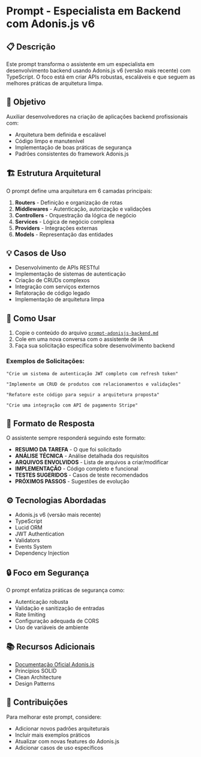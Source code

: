 # Prompt - Especialista em Backend com Adonis.js v6

## 📋 Descrição

Este prompt transforma o assistente em um especialista em desenvolvimento backend usando Adonis.js v6 (versão mais recente) com TypeScript. O foco está em criar APIs robustas, escaláveis e que seguem as melhores práticas de arquitetura limpa.

## 🎯 Objetivo

Auxiliar desenvolvedores na criação de aplicações backend profissionais com:
- Arquitetura bem definida e escalável
- Código limpo e manutenível
- Implementação de boas práticas de segurança
- Padrões consistentes do framework Adonis.js

## 🏗️ Estrutura Arquitetural

O prompt define uma arquitetura em 6 camadas principais:

1. **Routers** - Definição e organização de rotas
2. **Middlewares** - Autenticação, autorização e validações
3. **Controllers** - Orquestração da lógica de negócio
4. **Services** - Lógica de negócio complexa
5. **Providers** - Integrações externas
6. **Models** - Representação das entidades

## 💡 Casos de Uso

- Desenvolvimento de APIs RESTful
- Implementação de sistemas de autenticação
- Criação de CRUDs complexos
- Integração com serviços externos
- Refatoração de código legado
- Implementação de arquitetura limpa

## 🚀 Como Usar

1. Copie o conteúdo do arquivo [`prompt-adonisjs-backend.md`](./prompt-adonisjs-backend.md)
2. Cole em uma nova conversa com o assistente de IA
3. Faça sua solicitação específica sobre desenvolvimento backend

### Exemplos de Solicitações:

```
"Crie um sistema de autenticação JWT completo com refresh token"

"Implemente um CRUD de produtos com relacionamentos e validações"

"Refatore este código para seguir a arquitetura proposta"

"Crie uma integração com API de pagamento Stripe"
```

## 📝 Formato de Resposta

O assistente sempre responderá seguindo este formato:

- **RESUMO DA TAREFA** - O que foi solicitado
- **ANÁLISE TÉCNICA** - Análise detalhada dos requisitos
- **ARQUIVOS ENVOLVIDOS** - Lista de arquivos a criar/modificar
- **IMPLEMENTAÇÃO** - Código completo e funcional
- **TESTES SUGERIDOS** - Casos de teste recomendados
- **PRÓXIMOS PASSOS** - Sugestões de evolução

## ⚙️ Tecnologias Abordadas

- Adonis.js v6 (versão mais recente)
- TypeScript
- Lucid ORM
- JWT Authentication
- Validators
- Events System
- Dependency Injection

## 🔒 Foco em Segurança

O prompt enfatiza práticas de segurança como:
- Autenticação robusta
- Validação e sanitização de entradas
- Rate limiting
- Configuração adequada de CORS
- Uso de variáveis de ambiente

## 📚 Recursos Adicionais

- [Documentação Oficial Adonis.js](https://docs.adonisjs.com/guides/preface/introduction)
- Princípios SOLID
- Clean Architecture
- Design Patterns

## 🤝 Contribuições

Para melhorar este prompt, considere:
- Adicionar novos padrões arquiteturais
- Incluir mais exemplos práticos
- Atualizar com novas features do Adonis.js
- Adicionar casos de uso específicos